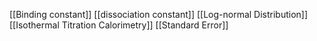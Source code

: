 [[Binding constant]]
[[dissociation constant]]
[[Log-normal Distribution]]
[[Isothermal Titration Calorimetry]]
[[Standard Error]]
